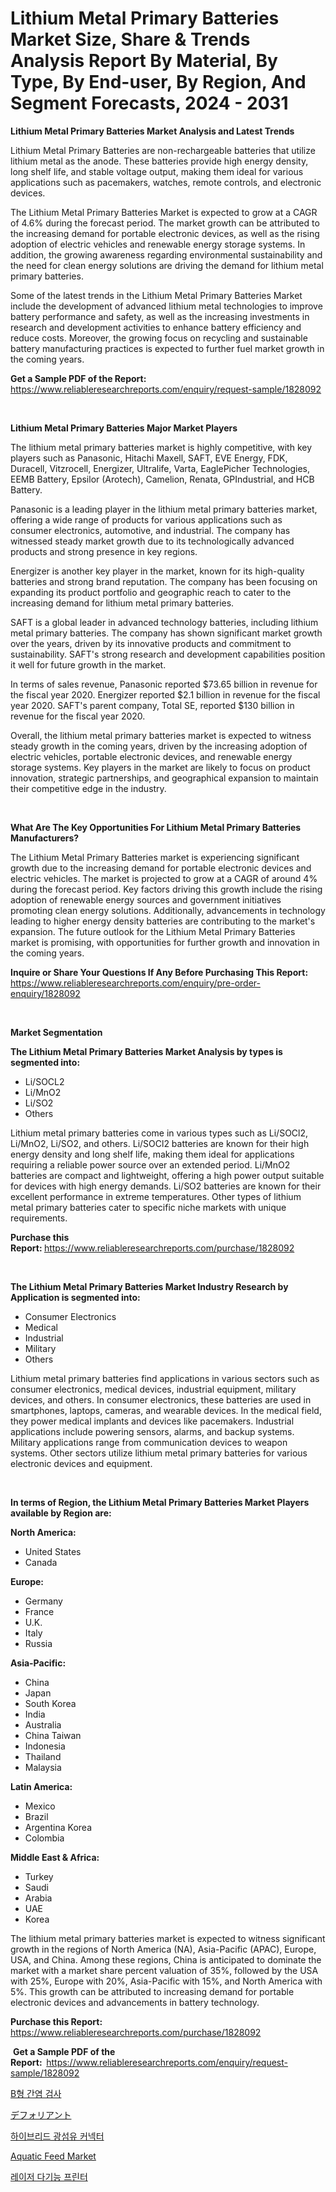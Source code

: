 <p><h1>Lithium Metal Primary Batteries Market Size, Share & Trends Analysis Report By Material, By Type, By End-user, By Region, And Segment Forecasts, 2024 - 2031</h1></p><p><strong>Lithium Metal Primary Batteries Market Analysis and Latest Trends</strong></p>
<p><p>Lithium Metal Primary Batteries are non-rechargeable batteries that utilize lithium metal as the anode. These batteries provide high energy density, long shelf life, and stable voltage output, making them ideal for various applications such as pacemakers, watches, remote controls, and electronic devices.</p><p>The Lithium Metal Primary Batteries Market is expected to grow at a CAGR of 4.6% during the forecast period. The market growth can be attributed to the increasing demand for portable electronic devices, as well as the rising adoption of electric vehicles and renewable energy storage systems. In addition, the growing awareness regarding environmental sustainability and the need for clean energy solutions are driving the demand for lithium metal primary batteries.</p><p>Some of the latest trends in the Lithium Metal Primary Batteries Market include the development of advanced lithium metal technologies to improve battery performance and safety, as well as the increasing investments in research and development activities to enhance battery efficiency and reduce costs. Moreover, the growing focus on recycling and sustainable battery manufacturing practices is expected to further fuel market growth in the coming years.</p></p>
<p><strong>Get a Sample PDF of the Report:&nbsp;</strong> <a href="https://www.reliableresearchreports.com/enquiry/request-sample/1828092">https://www.reliableresearchreports.com/enquiry/request-sample/1828092</a></p>
<p>&nbsp;</p>
<p><strong>Lithium Metal Primary Batteries Major Market Players</strong></p>
<p><p>The lithium metal primary batteries market is highly competitive, with key players such as Panasonic, Hitachi Maxell, SAFT, EVE Energy, FDK, Duracell, Vitzrocell, Energizer, Ultralife, Varta, EaglePicher Technologies, EEMB Battery, Epsilor (Arotech), Camelion, Renata, GPIndustrial, and HCB Battery.</p><p>Panasonic is a leading player in the lithium metal primary batteries market, offering a wide range of products for various applications such as consumer electronics, automotive, and industrial. The company has witnessed steady market growth due to its technologically advanced products and strong presence in key regions.</p><p>Energizer is another key player in the market, known for its high-quality batteries and strong brand reputation. The company has been focusing on expanding its product portfolio and geographic reach to cater to the increasing demand for lithium metal primary batteries.</p><p>SAFT is a global leader in advanced technology batteries, including lithium metal primary batteries. The company has shown significant market growth over the years, driven by its innovative products and commitment to sustainability. SAFT's strong research and development capabilities position it well for future growth in the market.</p><p>In terms of sales revenue, Panasonic reported $73.65 billion in revenue for the fiscal year 2020. Energizer reported $2.1 billion in revenue for the fiscal year 2020. SAFT's parent company, Total SE, reported $130 billion in revenue for the fiscal year 2020.</p><p>Overall, the lithium metal primary batteries market is expected to witness steady growth in the coming years, driven by the increasing adoption of electric vehicles, portable electronic devices, and renewable energy storage systems. Key players in the market are likely to focus on product innovation, strategic partnerships, and geographical expansion to maintain their competitive edge in the industry.</p></p>
<p>&nbsp;</p>
<p><strong>What Are The Key Opportunities For Lithium Metal Primary Batteries Manufacturers?</strong></p>
<p><p>The Lithium Metal Primary Batteries market is experiencing significant growth due to the increasing demand for portable electronic devices and electric vehicles. The market is projected to grow at a CAGR of around 4% during the forecast period. Key factors driving this growth include the rising adoption of renewable energy sources and government initiatives promoting clean energy solutions. Additionally, advancements in technology leading to higher energy density batteries are contributing to the market's expansion. The future outlook for the Lithium Metal Primary Batteries market is promising, with opportunities for further growth and innovation in the coming years.</p></p>
<p><strong>Inquire or Share Your Questions If Any Before Purchasing This Report:</strong> <a href="https://www.reliableresearchreports.com/enquiry/pre-order-enquiry/1828092">https://www.reliableresearchreports.com/enquiry/pre-order-enquiry/1828092</a></p>
<p>&nbsp;</p>
<p><strong>Market Segmentation</strong></p>
<p><strong>The Lithium Metal Primary Batteries Market Analysis by types is segmented into:</strong></p>
<p><ul><li>Li/SOCL2</li><li>Li/MnO2</li><li>Li/SO2</li><li>Others</li></ul></p>
<p><p>Lithium metal primary batteries come in various types such as Li/SOCl2, Li/MnO2, Li/SO2, and others. Li/SOCl2 batteries are known for their high energy density and long shelf life, making them ideal for applications requiring a reliable power source over an extended period. Li/MnO2 batteries are compact and lightweight, offering a high power output suitable for devices with high energy demands. Li/SO2 batteries are known for their excellent performance in extreme temperatures. Other types of lithium metal primary batteries cater to specific niche markets with unique requirements.</p></p>
<p><strong>Purchase this Report:&nbsp;</strong><a href="https://www.reliableresearchreports.com/purchase/1828092">https://www.reliableresearchreports.com/purchase/1828092</a></p>
<p>&nbsp;</p>
<p><strong>The Lithium Metal Primary Batteries Market Industry Research by Application is segmented into:</strong></p>
<p><ul><li>Consumer Electronics</li><li>Medical</li><li>Industrial</li><li>Military</li><li>Others</li></ul></p>
<p><p>Lithium metal primary batteries find applications in various sectors such as consumer electronics, medical devices, industrial equipment, military devices, and others. In consumer electronics, these batteries are used in smartphones, laptops, cameras, and wearable devices. In the medical field, they power medical implants and devices like pacemakers. Industrial applications include powering sensors, alarms, and backup systems. Military applications range from communication devices to weapon systems. Other sectors utilize lithium metal primary batteries for various electronic devices and equipment.</p></p>
<p>&nbsp;</p>
<p><strong>In terms of Region, the Lithium Metal Primary Batteries Market Players available by Region are:</strong></p>
<p>
    <p> <strong> North America: </strong>
        <ul>
            <li>United States</li>
            <li>Canada</li>
        </ul>
        </p> 
    <p> <strong> Europe: </strong>
        <ul>
            <li>Germany</li>
            <li>France</li>
            <li>U.K.</li>
            <li>Italy</li>
            <li>Russia</li>
        </ul>
        </p> 
    <p> <strong> Asia-Pacific: </strong>
        <ul>
            <li>China</li>
            <li>Japan</li>
            <li>South Korea</li>
            <li>India</li>
            <li>Australia</li>
            <li>China Taiwan</li>
            <li>Indonesia</li>
            <li>Thailand</li>
            <li>Malaysia</li>
        </ul>
        </p> 
    <p> <strong> Latin America: </strong>
        <ul>
            <li>Mexico</li>
            <li>Brazil</li>
            <li>Argentina Korea</li>
            <li>Colombia</li>
        </ul>
        </p> 
    <p> <strong> Middle East & Africa: </strong>
        <ul>
            <li>Turkey</li>
            <li>Saudi</li>
            <li>Arabia</li>
            <li>UAE</li>
            <li>Korea</li>
        </ul>
    </p>
    </p>
<p><p>The lithium metal primary batteries market is expected to witness significant growth in the regions of North America (NA), Asia-Pacific (APAC), Europe, USA, and China. Among these regions, China is anticipated to dominate the market with a market share percent valuation of 35%, followed by the USA with 25%, Europe with 20%, Asia-Pacific with 15%, and North America with 5%. This growth can be attributed to increasing demand for portable electronic devices and advancements in battery technology.</p></p>
<p><strong>Purchase this Report: </strong><a href="https://www.reliableresearchreports.com/purchase/1828092">https://www.reliableresearchreports.com/purchase/1828092</a></p>
<p>&nbsp;<strong>Get a Sample PDF of the Report:&nbsp;&nbsp;</strong><a href="https://www.reliableresearchreports.com/enquiry/request-sample/1828092">https://www.reliableresearchreports.com/enquiry/request-sample/1828092</a></p>
<p><strong></strong></p>
<p><p><a href="https://github.com/vs10l4sfg5c/Market-Research-Report-List-1/blob/main/61267006592.md">B형 간염 검사</a></p><p><a href="https://github.com/dzy793153605/Market-Research-Report-List-1/blob/main/32393017500.md">デフォリアント</a></p><p><a href="https://github.com/crfsywufhm81415/Market-Research-Report-List-1/blob/main/49560146591.md">하이브리드 광섬유 커넥터</a></p><p><a href="https://issuu.com/reportprime-2/docs/aquatic-feed-market-size-2030.pptx">Aquatic Feed Market</a></p><p><a href="https://medium.com/@wallacbahrtyinger567686/%EB%A0%88%EC%9D%B4%EC%A0%80-%EB%A9%80%ED%8B%B0%ED%8E%91%EC%85%98-%ED%94%84%EB%A6%B0%ED%84%B0-%EC%8B%9C%EC%9E%A5-%EA%B7%9C%EB%AA%A8-%EB%B0%8F-%EC%8B%9C%EC%9E%A5-%EB%8F%99%ED%96%A5-%EC%99%84%EC%A0%84%ED%95%9C-%EC%82%B0%EC%97%85-%EA%B0%9C%EC%9A%94-2024%EB%85%84%EB%B6%80%ED%84%B0-2031%EB%85%84%EA%B9%8C%EC%A7%80-96b3bf2ae9f5">레이저 다기능 프린터</a></p></p>